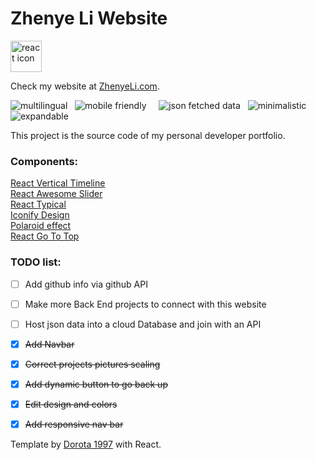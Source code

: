 <h1>Zhenye Li Website</h1>
<img text-align="left" src="https://github.com/leungwensen/svg-icon/blob/master/dist/svg/logos/react.svg" height="50" alt="react icon"/>

Check my website at <a href="https://zhenyelee.github.io/PersonalWebsite/">ZhenyeLi.com</a>.

<img src="https://img.shields.io/badge/-multilingual-blue" alt="multilingual"/> &nbsp; <img src="https://img.shields.io/badge/-mobile friendly-blue" alt="mobile friendly"/> &nbsp;  &nbsp; <img src="https://img.shields.io/badge/-json fetched data-blue" alt="json fetched data"/> &nbsp; <img src="https://img.shields.io/badge/-minimalistic-blue" alt="minimalistic"/> &nbsp; <img src="https://img.shields.io/badge/-expandable-blue" alt="expandable"/>


This project is the source code of my personal developer portfolio.


<h3>Components: </h3>

<a href="https://github.com/stephane-monnot/react-vertical-timeline">React Vertical Timeline</a> <br/>
<a href="https://github.com/rcaferati/react-awesome-slider">React Awesome Slider</a> <br/>
<a href="https://github.com/catalinmiron/react-typical">React Typical</a> <br/>
<a href="https://iconify.design/icon-sets/?query=angular">Iconify Design</a> <br/>
<a href="https://www.w3docs.com/snippets/css/how-to-create-polaroid-image-with-css.html#">Polaroid effect</a> <br/>
<a href="https://www.npmjs.com/package/@gmana/react-go-top">React Go To Top</a> <br/>
<!-- <a href="https://tholman.com/github-corners/">GitHub Ref Corner</a> -->

<h3>TODO list:</h3>

- [ ] Add github info via github API

- [ ] Make more Back End projects to connect with this website

- [ ] Host json data into a cloud Database and join with an API

- [x] ~~Add Navbar~~

- [x] ~~Correct projects pictures scaling~~

- [x] ~~Add dynamic button to go back up~~

- [x] ~~Edit design and colors~~

- [x] ~~Add responsive nav bar~~






Template by <a href="https://dorota1997.github.io/react-frontend-dev-portfolio">Dorota 1997</a> with React.
